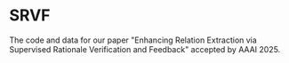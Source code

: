 # SRVF

The code and data for our paper "Enhancing Relation Extraction via Supervised Rationale Verification and Feedback" accepted by AAAI 2025.